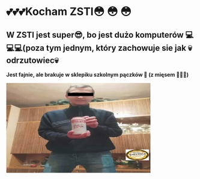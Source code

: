 # 💕💕💕Kocham ZSTI😳 😳 😳
## W ZSTI jest super😎, bo jest dużo komputerów 💻💻💻(poza tym jednym, który zachowuje sie jak 💀odrzutowiec💀

**Jest fajnie, ale brakuje w sklepiku szkolnym pączków 🍩 (z mięsem 🍖😳😳)**

![ponczki](logo/logozsti.png)
